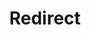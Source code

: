 ﻿---
layout: src/layouts/Redirect.astro
title: Redirect
redirect: /docs/deployments/azure/service-fabric/deploying-a-package-to-a-service-fabric-cluster
pubDate:  2023-01-01
navSearch: false
navSitemap: false
navMenu: false
---
